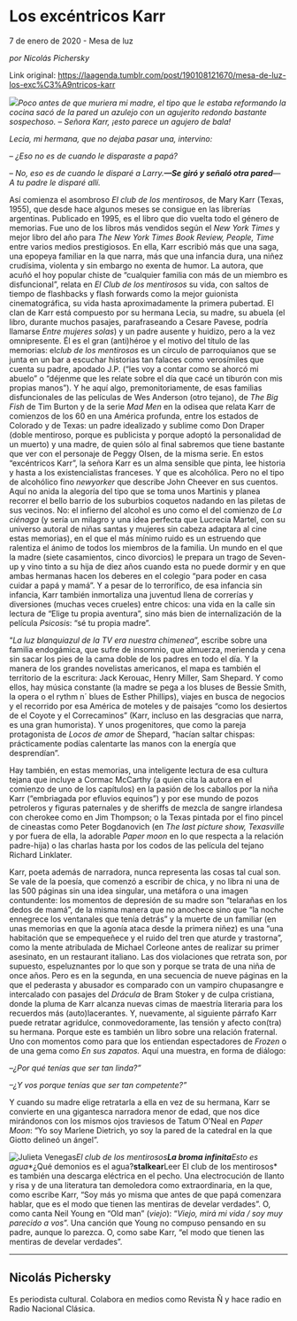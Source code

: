 # Los excéntricos Karr



7 de enero de 2020 - Mesa de luz

_por Nicolás Pichersky_

Link original: https://laagenda.tumblr.com/post/190108121670/mesa-de-luz-los-exc%C3%A9ntricos-karr

![](https://64.media.tumblr.com/cb88431b10659cf994cec11cad3a77f1/a84b2f1ee8d31072-57/s500x750/fe39c38baaa545835a4797146f4e8eb42e150dd2.jpg)*Poco
antes de que muriera mi madre, el tipo que le estaba reformando la
cocina sacó de la pared un azulejo con un agujerito redondo bastante
sospechoso.* 
– *Señora
Karr, ¡esto parece un agujero de bala!*

*Lecia,
mi hermana, que no dejaba pasar una, intervino:*


– *¿Eso
no es de cuando le disparaste a papá?*


– *No,
eso es de cuando le disparé a Larry.**—Se
giró y señaló otra pared**—
A tu padre le disparé allí.*

Así
comienza el asombroso *El
club de los mentirosos*,
de Mary Karr (Texas, 1955), que desde hace algunos meses se
consigue en las librerías argentinas. Publicado en 1995, es el libro
que dio vuelta todo el género de memorias. Fue uno de los libros más
vendidos según el *New
York Times*
y mejor libro del año para *The
New York Times Book Review, People, Time*
entre varios medios prestigiosos. En ella, Karr escribió más que
una saga, una epopeya familiar en la que narra, más que una infancia
dura, una niñez crudísima, violenta y sin embargo no exenta de
humor. La autora, que acuñó el hoy popular chiste de “cualquier
familia con más de un miembro es disfuncional”,
relata en *El Club de los mentirosos* su vida, con saltos de tiempo de
flashbacks y flash forwards como la mejor guionista cinematográfica,
su vida hasta aproximadamente la primera pubertad. El clan de Karr
está compuesto por su hermana Lecia, su madre, su abuela (el libro,
durante muchos pasajes, parafraseando a Cesare Pavese, podría
llamarse *Entre
mujeres solas*)
y un padre ausente y huidizo, pero a la vez omnipresente. Él es el
gran (anti)héroe y el motivo del título de las memorias: el*club de los mentirosos*
es un círculo de parroquianos que se junta en un bar a escuchar
historias tan falaces como verosímiles que cuenta su padre, apodado
J.P. (“les voy a contar como se ahorcó mi abuelo” o “déjenme
que les relate sobre el día que cacé un tiburón con mis propias
manos”). Y he aquí algo, premonitoriamente, de esas familias
disfuncionales de las películas de Wes Anderson (otro tejano), de
*The
Big Fish*
de Tim Burton y de la serie *Mad
Men*
en la odisea que relata Karr de comienzos de los 60 en una América
profunda, entre los estados de Colorado y de Texas: un padre
idealizado y sublime como Don Draper (doble mentiroso, porque es
publicista y porque adoptó la personalidad de un muerto) y una
madre, de quien sólo al final sabremos que tiene bastante que ver
con el personaje de Peggy Olsen, de la misma serie. En estos
“excéntricos Karr”, la señora Karr es un alma sensible que
pinta, lee historia y hasta a los existencialistas franceses. Y que
es alcohólica. Pero no el tipo de alcohólico fino *newyorker*
que describe John Cheever en sus cuentos. Aquí no anida la alegoría
del tipo que se toma unos Martinis y planea recorrer el bello barrio
de los suburbios coquetos nadando en las piletas de sus vecinos. No:
el infierno del alcohol es uno como el del comienzo de *La
ciénaga*
(y sería un milagro y una idea perfecta que Lucrecia Martel, con su
universo autoral de niñas santas y mujeres sin cabeza adaptara al
cine estas memorias), en el que el más mínimo ruido es un estruendo
que ralentiza el ánimo de todos los miembros de la familia. Un mundo
en el que la madre (siete casamientos, cinco divorcios) le prepara un
trago de Seven-up y vino tinto a su hija de diez años cuando esta no
puede dormir y en que ambas hermanas hacen los deberes en el colegio
“para poder en casa cuidar a papá y mamá”. Y a pesar de lo
terrorífico, de esa infancia sin infancia, Karr también inmortaliza
una juventud llena de correrías y diversiones (muchas veces crueles)
entre chicos: una vida en la calle sin lectura de “Elige tu propia
aventura”, sino más bien de internalización de la película
*Psicosis*:
“sé tu propia madre”.

“*La
luz blanquiazul de la TV era nuestra chimenea*”,
escribe sobre una familia endogámica, que sufre de insomnio, que
almuerza, merienda y cena sin sacar los pies de la cama doble de los
padres en todo el día. Y la manera de los grandes novelistas
americanos, el mapa es también el territorio de la escritura: Jack
Kerouac, Henry Miller, Sam Shepard. Y como ellos, hay música
constante (la madre se pega a los bluses de Bessie Smith, la opera o
el rythm n´ blues de Esther Phillips), viajes en busca de negocios y
el recorrido por esa América de moteles y de paisajes “como
los desiertos de el Coyote y el Correcaminos”
(Karr, incluso en las desgracias que narra, es una gran humorista). Y
unos progenitores, que como la pareja protagonista de *Locos
de amor* de
Shepard, “hacían
saltar chispas: prácticamente podías calentarte las manos con la
energía que desprendían”.
 


Hay
también, en estas memorias, una inteligente lectura de esa cultura
tejana que incluye a Cormac McCarthy (a quien cita la autora en el
comienzo de uno de los capítulos) en la pasión de los caballos por
la niña Karr (“embriagada por efluvios equinos”) y por ese mundo
de pozos petroleros y figuras paternales y de sheriffs de mezcla de
sangre irlandesa con cherokee como en Jim Thompson; o la Texas
pintada por el fino pincel de cineastas como Peter Bogdanovich (en
*The
last picture show, Texasville*
y por fuera de ella, la adorable *Paper
moon*
en lo que respecta a la relación padre-hija) o las charlas hasta por
los codos de las película del tejano Richard Linklater.  

Karr,
poeta además de narradora, nunca representa las cosas tal cual son.
Se vale de la poesía, que comenzó a escribir de chica, y no libra
ni una de las 500 páginas sin una idea singular, una metáfora o una
imagen contundente: los momentos de depresión de su madre son
“telarañas
en los dedos de mamá”,
de la misma manera que no anochece sino que “la
noche ennegrece los ventanales que tenía detrás”
y la muerte de un familiar (en unas memorias en que la agonía ataca
desde la primera niñez) es una “una
habitación que se empequeñece y el ruido del tren que aturde y
trastorna”,
como la mente atribulada de Michael Corleone antes de realizar su
primer asesinato, en un restaurant italiano. Las dos violaciones que
retrata son, por supuesto, espeluznantes por lo que son y porque se
trata de una niña de once años. Pero es en la segunda, en una
secuencia de nueve páginas en la que el pederasta y abusador es
comparado con un vampiro chupasangre e intercalado con pasajes del
*Drácula*
de Bram Stoker y de culpa cristiana, donde la pluma de Karr alcanza
nuevas cimas de maestría literaria para los recuerdos más
(auto)lacerantes. Y, nuevamente, al siguiente párrafo Karr puede
retratar agridulce, conmovedoramente, las tensión y afecto con(tra)
su hermana. Porque este es también un libro sobre una relación
fraternal. Uno con momentos como para que los entiendan espectadores
de *Frozen*
o de una gema como *En
sus zapatos.* Aquí
una muestra, en forma de diálogo:

–*¿Por
 qué tenías que ser tan linda?”*

*–¿Y
 vos porque tenías que ser tan competente?”*

Y
cuando su madre elige retratarla a ella en vez de su hermana, Karr se
convierte en una gigantesca narradora menor de edad, que nos dice
mirándonos con los mismos ojos traviesos de Tatum O'Neal en *Paper
Moon*:
“Yo
soy Marlene Dietrich, yo soy la pared de la catedral en la que Giotto
delineó un ángel”.



![Julieta Venegas](https://64.media.tumblr.com/147e3e5aa0c6565615f1015474117979/a84b2f1ee8d31072-59/s250x400/4f2589c07ad9d5c8bfab93657de8c711fceacdd0.png)*El
club de los mentirosos**La
broma infinita**Esto
es agua**¿Qué
demonios es el agua?**stalkear**Leer
El club de los mentirosos* es también una descarga eléctrica en el pecho. Una electrocución
de llanto y risa y de una literatura tan demoledora como
extraordinaria, en la que, como escribe Karr, “Soy
más yo misma que antes de que papá comenzara hablar, que es el modo
que tienen las mentiras de develar verdades”.
O, como canta Neil Young en “Old man” (*viejo*):
“*Viejo,
mirá mi vida / soy muy parecido a vos*”. Una canción que Young no compuso pensando en su padre, aunque lo
parezca. O, como sabe Karr, “el
modo que tienen las mentiras de develar verdades”.



---

 Nicolás Pichersky
------------------

 Es periodista cultural. Colabora en medios como Revista Ñ y hace radio en Radio Nacional Clásica.

